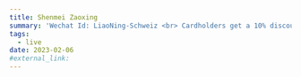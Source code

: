 ```yaml
---
title: Shenmei Zaoxing
summary: 'Wechat Id: LiaoNing-Schweiz <br> ​Cardholders get a 10% discount'
tags:
  - live
date: 2023-02-06
#external_link:
---
```


